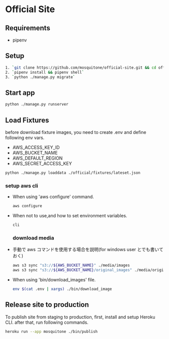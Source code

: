# Official Site

## Requirements

- pipenv

## Setup

```bash
1. `git clone https://github.com/mosquitone/official-site.git && cd official-site`
2. `pipenv install && pipenv shell`
3. `python ./manage.py migrate`
```

## Start app

```bash
python ./manage.py runserver
```

## Load Fixtures

before download fixture images, you need to create .env and define following env vars.

- AWS_ACCESS_KEY_ID
- AWS_BUCKET_NAME
- AWS_DEFAULT_REGION
- AWS_SECRET_ACCESS_KEY

```bash
python ./manage.py loaddata ./official/fixtures/lateset.json
```

### setup aws cli

- When using 'aws configure' command.

  ```bash
  aws configure
  ```

- When not to use,and how to set environment variables.
  ```bash
  cli
  ```


  ### download media 

- 手動で aws コマンドを使用する場合を説明(for windows user とでも書いておく)
  ```bash
  aws s3 sync "s3://${AWS_BUCKET_NAME}" ./media/images 
  aws s3 sync "s3://${AWS_BUCKET_NAME}/original_images" ./media/original_images
  ```

- When using 'bin/download_images' file.
  ```bash
  env $(cat .env | xargs) ./bin/download_image
  ```

## Release site to production

To publish site from staging to production, first, install and setup Heroku CLI. after that, run following commands.

```bash
heroku run --app mosquitone ./bin/publish
```
